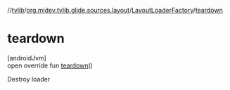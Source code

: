 //[tvlib](../../../index.md)/[org.mjdev.tvlib.glide.sources.layout](../index.md)/[LayoutLoaderFactory](index.md)/[teardown](teardown.md)

# teardown

[androidJvm]\
open override fun [teardown](teardown.md)()

Destroy loader
